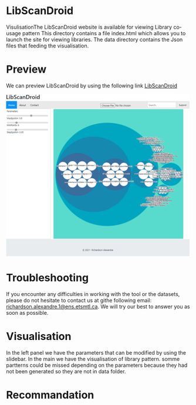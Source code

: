 # LibScanDroid
VisulisationThe
 LibScanDroid website is available for viewing Library co-usage pattern
 This directory contains a file index.html which allows you to launch the site for viewing libraries. The data directory contains the Json files that feeding the visualisation. 
 # Preview
 We can preview LibScanDroid by using the following link [LibScanDroid](https://alexingfds.github.io/visualisation/index.html)
 <p align="left">
<img src="home.png" width="500">
</p>

# Troubleshooting
If you encounter any difficulties in working with the tool or the datasets, please do not hesitate to contact us at githe following email:  richardson.alexandre.1@ens.etsmtl.ca. We will try our best to answer you as soon as possible.

# Visualisation
In the left panel we have the parameters that can be modified by using the slidebar. In the main we have the visualisation of library pattern. somme partterns could be missed depending on  the parameters because they had not been generated so they are not in data folder.
# Recommandation



